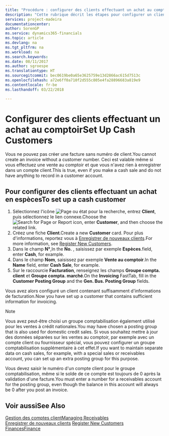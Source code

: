 ```yaml
---
title: "Procédure : configurer des clients effectuant un achat au comptoir | Microsoft Docs"
description: "Cette rubrique décrit les étapes pour configurer un client qui paie en espèces."
services: project-madeira
documentationcenter: 
author: SorenGP
ms.service: dynamics365-financials
ms.topic: article
ms.devlang: na
ms.tgt_pltfrm: na
ms.workload: na
ms.search.keywords: 
ms.date: 08/11/2017
ms.author: sgroespe
ms.translationtype: HT
ms.sourcegitcommit: bec0619be0a65e3625759e13d2866ac615d7513c
ms.openlocfilehash: a72e6ff0a710f2d555c805e4fa28896683a819e9
ms.contentlocale: fr-be
ms.lasthandoff: 03/22/2018

---
```

# <a name="set-up-cash-customers"></a><span data-ttu-id="82b2b-103">Configurer des clients effectuant un achat au comptoir</span><span class="sxs-lookup"><span data-stu-id="82b2b-103">Set Up Cash Customers</span></span>
<span data-ttu-id="82b2b-104">Vous ne pouvez pas créer une facture sans numéro de client.</span><span class="sxs-lookup"><span data-stu-id="82b2b-104">You cannot create an invoice without a customer number.</span></span> <span data-ttu-id="82b2b-105">Ceci est valable même si vous effectuez une vente au comptoir et que vous n'avez rien à enregistrer dans un compte client.</span><span class="sxs-lookup"><span data-stu-id="82b2b-105">This is true, even if you make a cash sale and do not have anything to record in a customer account.</span></span>  

## <a name="to-set-up-a-cash-customer"></a><span data-ttu-id="82b2b-106">Pour configurer des clients effectuant un achat en espèces</span><span class="sxs-lookup"><span data-stu-id="82b2b-106">To set up a cash customer</span></span>  
1.  <span data-ttu-id="82b2b-107">Sélectionnez l'icône ![Page ou état pour la recherche](media/ui-search/search_small.png "icône Page ou état pour la recherche"), entrez **Client**, puis sélectionnez le lien connexe.</span><span class="sxs-lookup"><span data-stu-id="82b2b-107">Choose the ![Search for Page or Report](media/ui-search/search_small.png "Search for Page or Report icon") icon, enter **Customer**, and then choose the related link.</span></span>  
2.  <span data-ttu-id="82b2b-108">Créez une fiche **Client**.</span><span class="sxs-lookup"><span data-stu-id="82b2b-108">Create a new **Customer** card.</span></span> <span data-ttu-id="82b2b-109">Pour plus d'informations, reportez vous à [Enregistrer de nouveaux clients](sales-how-register-new-customers.md).</span><span class="sxs-lookup"><span data-stu-id="82b2b-109">For more information, see [Register New Customers](sales-how-register-new-customers.md).</span></span>
3.  <span data-ttu-id="82b2b-110">Dans le champ **N°**,</span><span class="sxs-lookup"><span data-stu-id="82b2b-110">In the **No.**</span></span> <span data-ttu-id="82b2b-111">, saisissez par exemple **Espèces**.</span><span class="sxs-lookup"><span data-stu-id="82b2b-111">field, enter **Cash**, for example.</span></span>  
4.  <span data-ttu-id="82b2b-112">Dans le champ **Nom**, saisissez par exemple **Vente au comptoir**.</span><span class="sxs-lookup"><span data-stu-id="82b2b-112">In the **Name** field, enter **Cash Sale**, for example.</span></span>  
5.  <span data-ttu-id="82b2b-113">Sur le raccourcie **Facturation**, renseignez les champs **Groupe compta. client** et **Groupe compta. marché**.</span><span class="sxs-lookup"><span data-stu-id="82b2b-113">On the **Invoicing** FastTab, fill in the **Customer Posting Group** and the **Gen. Bus. Posting Group** fields.</span></span>  

 <span data-ttu-id="82b2b-114">Vous avez alors configuré un client contenant suffisamment d'informations de facturation.</span><span class="sxs-lookup"><span data-stu-id="82b2b-114">Now you have set up a customer that contains sufficient information for invoicing.</span></span>  

> [!NOTE]  
>  <span data-ttu-id="82b2b-115">Vous avez peut-être choisi un groupe comptabilisation également utilisé pour les ventes à crédit nationales.</span><span class="sxs-lookup"><span data-stu-id="82b2b-115">You may have chosen a posting group that is also used for domestic credit sales.</span></span> <span data-ttu-id="82b2b-116">Si vous souhaitez mettre à jour des données séparées sur les ventes au comptoir, par exemple avec un compte client ou fournisseur spécial, vous pouvez configurer un groupe comptabilisation supplémentaire à cet effet.</span><span class="sxs-lookup"><span data-stu-id="82b2b-116">If you want to maintain separate data on cash sales, for example, with a special sales or receivables account, you can set up an extra posting group for this purpose.</span></span>  
>   
>  <span data-ttu-id="82b2b-117">Vous devez saisir le numéro d'un compte client pour le groupe comptabilisation, même si le solde de ce compte est toujours de 0 après la validation d'une facture.</span><span class="sxs-lookup"><span data-stu-id="82b2b-117">You must enter a number for a receivables account for the posting group, even though the balance in this account will always be 0 after you post an invoice.</span></span>  

## <a name="see-also"></a><span data-ttu-id="82b2b-118">Voir aussi</span><span class="sxs-lookup"><span data-stu-id="82b2b-118">See Also</span></span>
[<span data-ttu-id="82b2b-119">Gestion des comptes client</span><span class="sxs-lookup"><span data-stu-id="82b2b-119">Managing Receivables</span></span>](receivables-manage-receivables.md)  
<span data-ttu-id="82b2b-120">[Enregistrer de nouveaux clients](sales-how-register-new-customers.md)  </span><span class="sxs-lookup"><span data-stu-id="82b2b-120">[Register New Customers](sales-how-register-new-customers.md)  </span></span>  
[<span data-ttu-id="82b2b-121">Finances</span><span class="sxs-lookup"><span data-stu-id="82b2b-121">Finance</span></span>](finance.md)  


